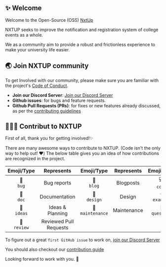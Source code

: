 ## ✨ Welcome

Welcome to the Open-Source (OSS) [NxtUp](https://nxtup.in/)

NXTUP seeks to improve the notification and registration system of college events as a whole.

We as a community aim to provide a robust and frictionless experience to make your university life easier. 

## 🌏 Join NXTUP community

To get Involved with our community, please make sure you are familiar with the project's [Code of Conduct](https://github.com/nxtuporg/.github/blob/main/CODE_OF_CONDUCT.md).

- **Join our Discord Server**: [Join our Discord Server]()
- **Github issues**: for bugs and feature requests.
- **Github Pull Requests (PRs)**: for fixes or new features already discussed, as per the [contributing guidelines](https://github.com/nxtuporg/.github/blob/main/CONTRIBUTING.md)

## 👩🏽‍💻 Contribut to NXTUP

First of all, thank you for getting involved!✨

There are many awesome ways to contribute to NXTUP. (Code isn't the only way to help out! ❤️) The below table gives you an idea of how contributions are recognized in the project.

|     Emoji/Type     |       Represents       |       Emoji/Type        | Represents  |      Emoji/Type      |     Represents      |
| :----------------: | :--------------------: | :---------------------: | :---------: | :------------------: | :-----------------: |
|  🐛 <br /> `bug`   |      Bug reports       |    📝 <br /> `blog`     |  Blogposts  |   💻 <br /> `code`   |        Code         |
|  📖 <br /> `doc`   |     Documentation      |   🎨 <br /> `design`    |   Design    | 💡 <br /> `example`  |      Examples       |
| 🤔 <br /> `ideas`  |    Ideas & Planning    | 🚧 <br /> `maintenance` | Maintenance | 💬 <br /> `question` | Answering Questions |
| 👀 <br /> `review` | Reviewed Pull Requests |

To figure out a great `first GitHub issue` to work on, [join our Discord Server]()

You should also checkout our [contribution guide](https://github.com/nxtuporg/.github/blob/main/CONTRIBUTING.md)

Looking forward to work with you. 🤗
